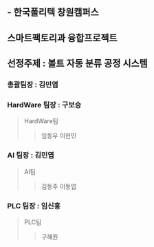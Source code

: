 ## - 한국폴리텍 창원캠퍼스 
## 스마트팩토리과 융합프로젝트

## 선정주제 : 볼트 자동 분류 공정 시스템

### 총괄팀장      : 김민엽

### HardWare 팀장 : 구보승
> HardWare팀
>> 임동우
>> 이현민
### AI 팀장        : 김민엽
> AI팀
>> 김동주
>> 이동엽
### PLC 팀장      : 임신홍
> PLC팀
>> 구혜원

